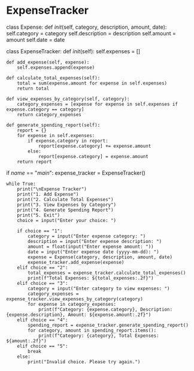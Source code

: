 # ExpenseTracker

class Expense:
    def _init_(self, category, description, amount, date):
        self.category = category
        self.description = description
        self.amount = amount
        self.date = date

class ExpenseTracker:
    def _init_(self):
        self.expenses = []

    def add_expense(self, expense):
        self.expenses.append(expense)

    def calculate_total_expenses(self):
        total = sum(expense.amount for expense in self.expenses)
        return total

    def view_expenses_by_category(self, category):
        category_expenses = [expense for expense in self.expenses if expense.category == category]
        return category_expenses

    def generate_spending_report(self):
        report = {}
        for expense in self.expenses:
            if expense.category in report:
                report[expense.category] += expense.amount
            else:
                report[expense.category] = expense.amount
        return report

if _name_ == "_main_":
    expense_tracker = ExpenseTracker()

    while True:
        print("\nExpense Tracker")
        print("1. Add Expense")
        print("2. Calculate Total Expenses")
        print("3. View Expenses by Category")
        print("4. Generate Spending Report")
        print("5. Exit")
        choice = input("Enter your choice: ")

        if choice == "1":
            category = input("Enter expense category: ")
            description = input("Enter expense description: ")
            amount = float(input("Enter expense amount: "))
            date = input("Enter expense date (yyyy-mm-dd): ")
            expense = Expense(category, description, amount, date)
            expense_tracker.add_expense(expense)
        elif choice == "2":
            total_expenses = expense_tracker.calculate_total_expenses()
            print(f"Total Expenses: ${total_expenses:.2f}")
        elif choice == "3":
            category = input("Enter category to view expenses: ")
            category_expenses = expense_tracker.view_expenses_by_category(category)
            for expense in category_expenses:
                print(f"Category: {expense.category}, Description: {expense.description}, Amount: ${expense.amount:.2f}")
        elif choice == "4":
            spending_report = expense_tracker.generate_spending_report()
            for category, amount in spending_report.items():
                print(f"Category: {category}, Total Expenses: ${amount:.2f}")
        elif choice == "5":
            break
        else:
            print("Invalid choice. Please try again.")
